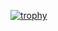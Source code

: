 [![trophy](https://github-profile-trophy.vercel.app/?username=sultanamoa&theme=onedark&title=Follower)](https://github.com/sultanamoa/github-profile-trophy)

